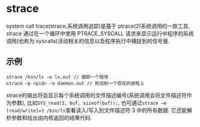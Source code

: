 # strace
system call trace(strace,系统调用追踪)是基于 ptrace(2)系统调用的一款工具. strace 通过在一个循环中使用 PTRACE_SYSCALL 请求来显示运行中程序的系统调用(也称为 syscalls)活动相关的信息以及程序执行中捕捉到的信号量.

## 示例
```
strace /bin/ls –o ls.out // 跟踪一个程序
strace –p <pid> -o daemon.out // 附加到一个现存的进程上
```

strace的输出将会显示每个系统调用的文件描述编号(系统调用会将文件描述符作为参数), 比如`SYS_read(3, buf, sizeof(buf));`, 也可通过`strace –e [read/write]=3 /bin/ls`查看读入/写入到文件描述符 3 中的所有数据. 它还能解析参数和给出由内核返回的结果代码.